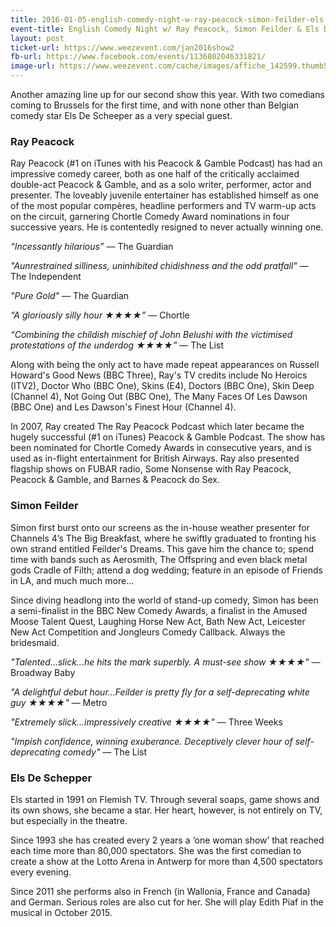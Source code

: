 ```yaml
---
title: 2016-01-05-english-comedy-night-w-ray-peacock-simon-feilder-els-de-schepper
event-title: English Comedy Night w/ Ray Peacock, Simon Feilder & Els De Schepper
layout: post
ticket-url: https://www.weezevent.com/jan2016show2
fb-url: https://www.facebook.com/events/1136802046331821/
image-url: https://www.weezevent.com/cache/images/affiche_142599.thumb53700.1447950328.jpg
---
```


Another amazing line up for our second show this year. With two comedians coming to Brussels for the first time, and with none other than Belgian comedy star Els De Scheeper as a very special guest.

### Ray Peacock
Ray Peacock (#1 on iTunes with his Peacock & Gamble Podcast) has had an impressive comedy career, both as one half of the critically acclaimed double-act Peacock & Gamble, and as a solo writer, performer, actor and presenter. The loveably juvenile entertainer has established himself as one of the most popular compères, headline performers and TV warm-up acts on the circuit, garnering Chortle Comedy Award nominations in four successive years. He is contentedly resigned to never actually winning one.

_“Incessantly hilarious”_ &mdash; The Guardian

_"Aunrestrained silliness, uninhibited chidishness and the odd pratfall"_ &mdash; The Independent

_"Pure Gold"_ &mdash; The Guardian

_“A gloriously silly hour &#9733;&#9733;&#9733;&#9733;”_ &mdash; Chortle

_“Combining the childish mischief of John Belushi with the victimised protestations of the underdog &#9733;&#9733;&#9733;&#9733;”_ &mdash; The List

Along with being the only act to have made repeat appearances on Russell Howard's Good News (BBC Three), Ray's TV credits include No Heroics (ITV2), Doctor Who (BBC One), Skins (E4), Doctors (BBC One), Skin Deep (Channel 4), Not Going Out (BBC One), The Many Faces Of Les Dawson (BBC One) and Les Dawson's Finest Hour (Channel 4).

In 2007, Ray created The Ray Peacock Podcast which later became the hugely successful (#1 on iTunes) Peacock & Gamble Podcast. The show has been nominated for Chortle Comedy Awards in consecutive years, and is used as in-flight entertainment for British Airways. Ray also presented flagship shows on FUBAR radio, Some Nonsense with Ray Peacock, Peacock & Gamble, and Barnes & Peacock do Sex.


### Simon Feilder
Simon first burst onto our screens as the in-house weather presenter for Channels 4’s The Big Breakfast, where he swiftly graduated to fronting his own strand entitled Feilder's Dreams. This gave him the chance to; spend time with bands such as Aerosmith, The Offspring and even black metal gods Cradle of Filth; attend a dog wedding; feature in an episode of Friends in LA, and much much more...

Since diving headlong into the world of stand-up comedy, Simon has been a semi-finalist in the BBC New Comedy Awards, a finalist in the Amused Moose Talent Quest, Laughing Horse New Act, Bath New Act, Leicester New Act Competition and Jongleurs Comedy Callback. Always the bridesmaid.

_"Talented...slick...he hits the mark superbly. A must-see show &#9733;&#9733;&#9733;&#9733;"_ &mdash; Broadway Baby

_"A delightful debut hour...Feilder is pretty fly for a self-deprecating white guy &#9733;&#9733;&#9733;&#9733;"_ &mdash; Metro

_"Extremely slick...impressively creative &#9733;&#9733;&#9733;&#9733;"_ &mdash; Three Weeks

_"Impish confidence, winning exuberance. Deceptively clever hour of self-deprecating comedy"_ &mdash; The List

### Els De Schepper
Els started in 1991 on Flemish TV. Through several soaps, game shows and its own shows, she became a star. Her heart, however, is not entirely on TV, but especially in the theatre.

Since 1993 she has created every 2 years a ‘one woman show’ that reached each time more than 80,000 spectators. She was the first comedian to create a show at the Lotto Arena in Antwerp for more than 4,500 spectators every evening.

Since 2011 she performs also in French (in Wallonia, France and Canada) and German.
Serious roles are also cut for her. She will play Edith Piaf in the musical in October 2015.